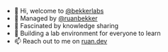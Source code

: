 - 👋 Hi, welcome to [@bekkerlabs](https://github.com/bekkerlabs)
- 👀 Managed by [@ruanbekker](https://github.com/ruanbekker)
- 🌱 Fascinated by knowledge sharing
- 💞️ Building a lab environment for everyone to learn
- 📫 Reach out to me on [ruan.dev](https://ruan.dev)

<!---
bekkerlabs/bekkerlabs is a ✨ special ✨ repository because its `README.md` (this file) appears on your GitHub profile.
You can click the Preview link to take a look at your changes.
--->
